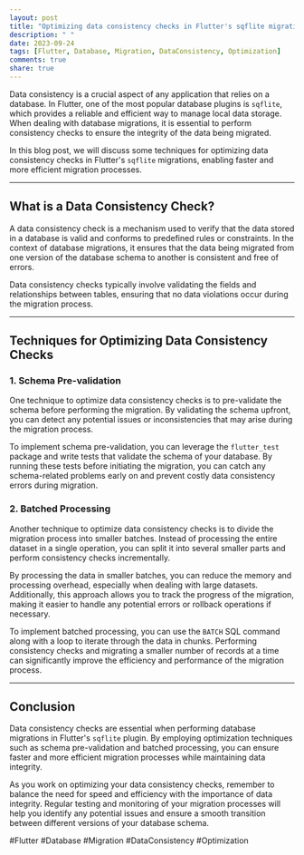 ```yaml
---
layout: post
title: "Optimizing data consistency checks in Flutter's sqflite migrations"
description: " "
date: 2023-09-24
tags: [Flutter, Database, Migration, DataConsistency, Optimization]
comments: true
share: true
---
```


Data consistency is a crucial aspect of any application that relies on a database. In Flutter, one of the most popular database plugins is `sqflite`, which provides a reliable and efficient way to manage local data storage. When dealing with database migrations, it is essential to perform consistency checks to ensure the integrity of the data being migrated.

In this blog post, we will discuss some techniques for optimizing data consistency checks in Flutter's `sqflite` migrations, enabling faster and more efficient migration processes.

---

## What is a Data Consistency Check?

A data consistency check is a mechanism used to verify that the data stored in a database is valid and conforms to predefined rules or constraints. In the context of database migrations, it ensures that the data being migrated from one version of the database schema to another is consistent and free of errors.

Data consistency checks typically involve validating the fields and relationships between tables, ensuring that no data violations occur during the migration process.

---

## Techniques for Optimizing Data Consistency Checks

### 1. Schema Pre-validation

One technique to optimize data consistency checks is to pre-validate the schema before performing the migration. By validating the schema upfront, you can detect any potential issues or inconsistencies that may arise during the migration process.

To implement schema pre-validation, you can leverage the `flutter_test` package and write tests that validate the schema of your database. By running these tests before initiating the migration, you can catch any schema-related problems early on and prevent costly data consistency errors during migration.

### 2. Batched Processing

Another technique to optimize data consistency checks is to divide the migration process into smaller batches. Instead of processing the entire dataset in a single operation, you can split it into several smaller parts and perform consistency checks incrementally.

By processing the data in smaller batches, you can reduce the memory and processing overhead, especially when dealing with large datasets. Additionally, this approach allows you to track the progress of the migration, making it easier to handle any potential errors or rollback operations if necessary.

To implement batched processing, you can use the `BATCH` SQL command along with a loop to iterate through the data in chunks. Performing consistency checks and migrating a smaller number of records at a time can significantly improve the efficiency and performance of the migration process.

---

## Conclusion

Data consistency checks are essential when performing database migrations in Flutter's `sqflite` plugin. By employing optimization techniques such as schema pre-validation and batched processing, you can ensure faster and more efficient migration processes while maintaining data integrity.

As you work on optimizing your data consistency checks, remember to balance the need for speed and efficiency with the importance of data integrity. Regular testing and monitoring of your migration processes will help you identify any potential issues and ensure a smooth transition between different versions of your database schema.

#Flutter #Database #Migration #DataConsistency #Optimization